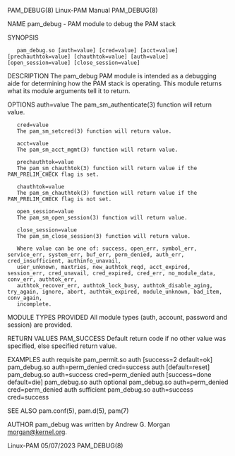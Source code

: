 PAM_DEBUG(8)							       Linux-PAM Manual								  PAM_DEBUG(8)

NAME
       pam_debug - PAM module to debug the PAM stack

SYNOPSIS

       pam_debug.so [auth=value] [cred=value] [acct=value] [prechauthtok=value] [chauthtok=value] [auth=value] [open_session=value] [close_session=value]

DESCRIPTION
       The pam_debug PAM module is intended as a debugging aide for determining how the PAM stack is operating. This module returns what its module arguments
       tell it to return.

OPTIONS
       auth=value
	   The pam_sm_authenticate(3) function will return value.

       cred=value
	   The pam_sm_setcred(3) function will return value.

       acct=value
	   The pam_sm_acct_mgmt(3) function will return value.

       prechauthtok=value
	   The pam_sm_chauthtok(3) function will return value if the PAM_PRELIM_CHECK flag is set.

       chauthtok=value
	   The pam_sm_chauthtok(3) function will return value if the PAM_PRELIM_CHECK flag is not set.

       open_session=value
	   The pam_sm_open_session(3) function will return value.

       close_session=value
	   The pam_sm_close_session(3) function will return value.

       Where value can be one of: success, open_err, symbol_err, service_err, system_err, buf_err, perm_denied, auth_err, cred_insufficient, authinfo_unavail,
       user_unknown, maxtries, new_authtok_reqd, acct_expired, session_err, cred_unavail, cred_expired, cred_err, no_module_data, conv_err, authtok_err,
       authtok_recover_err, authtok_lock_busy, authtok_disable_aging, try_again, ignore, abort, authtok_expired, module_unknown, bad_item, conv_again,
       incomplete.

MODULE TYPES PROVIDED
       All module types (auth, account, password and session) are provided.

RETURN VALUES
       PAM_SUCCESS
	   Default return code if no other value was specified, else specified return value.

EXAMPLES
	   auth	   requisite	   pam_permit.so
	   auth	   [success=2 default=ok]  pam_debug.so auth=perm_denied cred=success
	   auth	   [default=reset]	   pam_debug.so auth=success cred=perm_denied
	   auth	   [success=done default=die] pam_debug.so
	   auth	   optional	   pam_debug.so auth=perm_denied cred=perm_denied
	   auth	   sufficient	   pam_debug.so auth=success cred=success

SEE ALSO
       pam.conf(5), pam.d(5), pam(7)

AUTHOR
       pam_debug was written by Andrew G. Morgan <morgan@kernel.org>.

Linux-PAM								  05/07/2023								  PAM_DEBUG(8)
